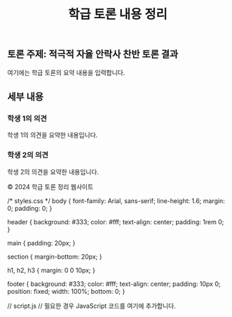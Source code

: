 <!DOCTYPE html>
<html lang="ko">
<head>
    <meta charset="UTF-8">
    <meta name="viewport" content="width=device-width, initial-scale=1.0">
    <title>학급 토론 내용 정리</title>
    <link rel="stylesheet" href="styles.css">
</head>
<body>
    <header>
        <h1>학급 토론 내용 정리</h1>
    </header>
    <main>
        <section id="discussion-summary">
            <h2>토론 주제: 적극적 자율 안락사 찬반 토론 결과 </h2>
            <p>여기에는 학급 토론의 요약 내용을 입력합니다.</p>
        </section>
        <section id="discussion-details">
            <h2>세부 내용</h2>
            <article>
                <h3>학생 1의 의견</h3>
                <p>학생 1의 의견을 요약한 내용입니다.</p>
            </article>
            <article>
                <h3>학생 2의 의견</h3>
                <p>학생 2의 의견을 요약한 내용입니다.</p>
            </article>
            <!-- 더 많은 학생의 의견을 추가할 수 있습니다. -->
        </section>
    </main>
    <footer>
        <p>&copy; 2024 학급 토론 정리 웹사이트</p>
    </footer>
    <script src="script.js"></script>
</body>
</html>

/* styles.css */
body {
    font-family: Arial, sans-serif;
    line-height: 1.6;
    margin: 0;
    padding: 0;
}

header {
    background: #333;
    color: #fff;
    text-align: center;
    padding: 1rem 0;
}

main {
    padding: 20px;
}

section {
    margin-bottom: 20px;
}

h1, h2, h3 {
    margin: 0 0 10px;
}

footer {
    background: #333;
    color: #fff;
    text-align: center;
    padding: 10px 0;
    position: fixed;
    width: 100%;
    bottom: 0;
}

// script.js
// 필요한 경우 JavaScript 코드를 여기에 추가합니다.
